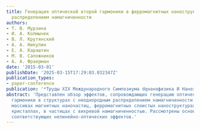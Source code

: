 ```yaml
---
title: Генерация оптической второй гармоники в ферромагнитных наноструктурах с неоднородным
  распределением намагниченности
authors:
- Т. В. Мурзина
- И. А. Колмычек
- В. Л. Крутянский
- А. А. Никулин
- Е. А. Караштин
- М. В. Сапожников
- А. А. Фраерман
date: '2015-03-01'
publishDate: '2025-03-15T17:29:03.032347Z'
publication_types:
- paper-conference
publication: '*Труды XIX Международного Симпозиума dqнанофизика И Наноэлектроникаdq*'
abstract: 'Представлен обзор эффектов, сопровождающих генерацию оптической второй
  гармоники в структурах с неоднородным распределением намагниченности: в неупорядоченных
  массивах магнитных наночастиц, ферромагнитных слоистых наноструктурах и магнитофотонных
  кристаллах, в частицах с вихревой намагниченностью. Рассмотрены основные механизмы
  соответствующих нелинейно-оптических эффектов.'
---
```

